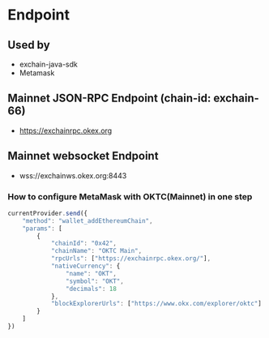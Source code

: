 # Endpoint

## Used by
- exchain-java-sdk
- Metamask

## Mainnet JSON-RPC Endpoint (chain-id: exchain-66)
- https://exchainrpc.okex.org

## Mainnet websocket Endpoint
- wss://exchainws.okex.org:8443

### How to configure MetaMask with OKTC(Mainnet) in one step

```javascript
currentProvider.send({
    "method": "wallet_addEthereumChain",
    "params": [
        {
            "chainId": "0x42",
            "chainName": "OKTC Main",
            "rpcUrls": ["https://exchainrpc.okex.org/"],
            "nativeCurrency": {
                "name": "OKT",
                "symbol": "OKT",
                "decimals": 18
            },
            "blockExplorerUrls": ["https://www.okx.com/explorer/oktc"]
        }
    ]
})
```






